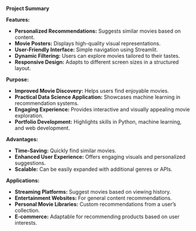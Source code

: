 **Project Summary**

**Features:**
- **Personalized Recommendations:** Suggests similar movies based on content.
- **Movie Posters:** Displays high-quality visual representations.
- **User-Friendly Interface:** Simple navigation using Streamlit.
- **Dynamic Filtering:** Users can explore movies tailored to their tastes.
- **Responsive Design:** Adapts to different screen sizes in a structured layout.

**Purpose:**
- **Improved Movie Discovery:** Helps users find enjoyable movies.
- **Practical Data Science Application:** Showcases machine learning in recommendation systems.
- **Engaging Experience:** Provides interactive and visually appealing movie exploration.
- **Portfolio Development:** Highlights skills in Python, machine learning, and web development.

**Advantages:**
- **Time-Saving:** Quickly find similar movies.
- **Enhanced User Experience:** Offers engaging visuals and personalized suggestions.
- **Scalable:** Can be easily expanded with additional genres or APIs.

**Applications:**
- **Streaming Platforms:** Suggest movies based on viewing history.
- **Entertainment Websites:** For general content recommendations.
- **Personal Movie Libraries:** Custom recommendations from a user’s collection.
- **E-commerce:** Adaptable for recommending products based on user interests.
